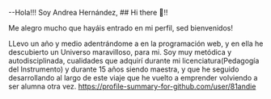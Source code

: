 
--Hola!!! Soy Andrea Hernández, ## Hi there 👋!!

Me alegro mucho que hayáis entrado en mi perfil, sed bienvenidos!

LLevo un año y medio adentrándome a en la programación web, y en ella he descubierto un Universo maravilloso, para mi. Soy muy metódica y autodisciplinada, cualidades que adquirí  durante mi licenciatura(Pedagogía del Instrumento) y durante 15 años siendo maestra, y que he seguido desarrollando al largo de este viaje que he vuelto a emprender volviendo a ser alumna otra vez.
https://profile-summary-for-github.com/user/81andie



